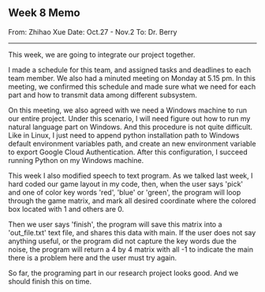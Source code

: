 ## Week 8 Memo
From: Zhihao Xue
Date: Oct.27 - Nov.2
To: Dr. Berry

----

This week, we are going to integrate our project together. 

I made a schedule for this team, and assigned tasks and deadlines to each team member. We also had a minuted meeting on Monday at 5.15 pm. In this meeting, we confirmed this schedule and made sure what we need for each part and how to transmit data among different subsystem. 

On this meeting, we also agreed with we need a Windows machine to run our entire project. Under this scenario, I will need figure out how to run my natural language part on Windows. And this procedure is not quite difficult. Like in Linux, I just need to append python installation path to Windows default environment variables path, and create an new environment variable to export Google Cloud Authentication. After this configuration, I succeed running Python on my Windows machine. 

This week I also modified speech to text program. As we talked last week, I hard coded our game layout in my code, then, when the user says 'pick' and one of color key words 'red', 'blue' or 'green', the program will loop through the game matrix, and mark all desired coordinate where the colored box located with 1 and others are 0. 

Then we user says 'finish', the program will save this matrix into a 'out_file.txt' text file, and shares this data with main. 
If the user does not say anything useful, or the program did not capture the key words due the noise, the program will return a 4 by 4 matrix with all -1 to indicate the main there is a problem here and the user must try again.

So far, the programing part in our research project looks good. And we should finish this on time. 